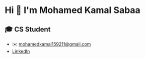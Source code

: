 # Hi 👋 I'm Mohamed Kamal Sabaa

## 🎓 CS Student

- ✉️ mohamedkamal159211@gmail.com
- [LinkedIn](https://www.linkedin.com/in/mohamed-k-sabaa-97a4aa224/)
